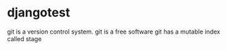 # djangotest
git is a version control system.
git is a free software
git has a mutable index called stage
